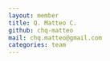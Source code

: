 ```yaml
---
layout: member
title: Q. Matteo C.
github: chq-matteo
mail: chq.matteo@gmail.com
categories: team
---
```

